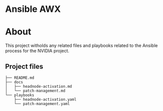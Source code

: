 # Ansible AWX

# About

This project witholds any related files and playbooks related to the Ansible process for the NVIDIA project.

## Project files

```
├── README.md
├── docs
│   ├── headnode-activation.md
│   └── patch-management.md
└── playbooks
    ├── headnode-activation.yaml
    └── patch-management.yaml
```


